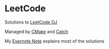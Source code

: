 # LeetCode

Solutions to [LeetCode OJ](https://leetcode.com/problemset/algorithms/)

Managed by [CMake](http://www.cmake.org) and [Catch](http://catch-lib.net)

My [Evernote Note](https://www.evernote.com/pub/yanzhe-chen/leetcode) explains most of the solutions

